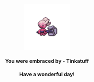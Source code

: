 <p align="center">
    <img src="https://raw.githubusercontent.com/PokeAPI/sprites/master/sprites/pokemon/958.png" width="150" height="150">
</p>
<h3 align="center">You were embraced by - <b>Tinkatuff</b></h3>
<h3 align="center">Have a wonderful day!</h3>
